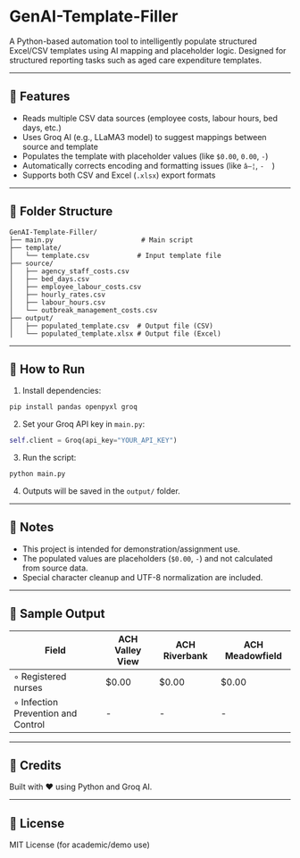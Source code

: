 # GenAI-Template-Filler

A Python-based automation tool to intelligently populate structured Excel/CSV templates using AI mapping and placeholder logic. Designed for structured reporting tasks such as aged care expenditure templates.

---

## 🔧 Features

* Reads multiple CSV data sources (employee costs, labour hours, bed days, etc.)
* Uses Groq AI (e.g., LLaMA3 model) to suggest mappings between source and template
* Populates the template with placeholder values (like `$0.00`, `0.00`, `-`)
* Automatically corrects encoding and formatting issues (like `â—¦`, `-  `)
* Supports both CSV and Excel (`.xlsx`) export formats

---

## 📁 Folder Structure

```
GenAI-Template-Filler/
├── main.py                      # Main script
├── template/
│   └── template.csv            # Input template file
├── source/
│   ├── agency_staff_costs.csv
│   ├── bed_days.csv
│   ├── employee_labour_costs.csv
│   ├── hourly_rates.csv
│   ├── labour_hours.csv
│   └── outbreak_management_costs.csv
├── output/
│   ├── populated_template.csv  # Output file (CSV)
│   └── populated_template.xlsx # Output file (Excel)
```

---

## 🚀 How to Run

1. Install dependencies:

```bash
pip install pandas openpyxl groq
```

2. Set your Groq API key in `main.py`:

```python
self.client = Groq(api_key="YOUR_API_KEY")
```

3. Run the script:

```bash
python main.py
```

4. Outputs will be saved in the `output/` folder.

---

## 📝 Notes

* This project is intended for demonstration/assignment use.
* The populated values are placeholders (`$0.00`, `-`) and not calculated from source data.
* Special character cleanup and UTF-8 normalization are included.

---

## 📌 Sample Output

| Field                              | ACH Valley View | ACH Riverbank | ACH Meadowfield |
| ---------------------------------- | --------------- | ------------- | --------------- |
| ◦ Registered nurses                | \$0.00          | \$0.00        | \$0.00          |
| ◦ Infection Prevention and Control | -               | -             | -               |

---

## 🤝 Credits

Built with ❤️ using Python and Groq AI.

---

## 📃 License

MIT License (for academic/demo use)
